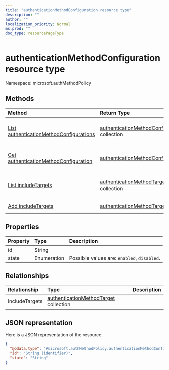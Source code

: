 ```yaml
---
title: "authenticationMethodConfiguration resource type"
description: ""
author: ""
localization_priority: Normal
ms.prod: ""
doc_type: resourcePageType
---
```


# authenticationMethodConfiguration resource type


Namespace: microsoft.authMethodPolicy



## Methods
|Method|Return Type|Description|
|:---|:---|:---|
|[List authenticationMethodConfigurations](../api/microsoft.authmethodpolicy-authenticationmethodconfiguration-list.md)|[authenticationMethodConfiguration](../resources/microsoft.authmethodpolicy-authenticationmethodconfiguration.md) collection|List properties and relationships of the [authenticationMethodConfiguration](../resources/authenticationmethodconfiguration.md) objects.|
|[Get authenticationMethodConfiguration](../api/microsoft.authmethodpolicy-authenticationmethodconfiguration-get.md)|[authenticationMethodConfiguration](../resources/microsoft.authmethodpolicy-authenticationmethodconfiguration.md)|Read properties and relationships of the [authenticationMethodConfiguration](../resources/microsoft.authmethodpolicy-authenticationmethodconfiguration.md) object.|
|[List includeTargets](../api/microsoft.authmethodpolicy-authenticationmethodconfiguration-list-includetargets.md)|[authenticationMethodTarget](../resources/microsoft.authmethodpolicy-authenticationmethodtarget.md) collection|Get the authenticationMethodTargets from the includeTargets navigation property.|
|[Add includeTargets](../api/microsoft.authmethodpolicy-authenticationmethodconfiguration-post-includetargets.md)|[authenticationMethodTarget](../resources/microsoft.authmethodpolicy-authenticationmethodtarget.md)|Add includeTargets by posting to the includeTargets collection.|

## Properties
|Property|Type|Description|
|:---|:---|:---|
|id|String||
|state|Enumeration| Possible values are: `enabled`, `disabled`.|

## Relationships
|Relationship|Type|Description|
|:---|:---|:---|
|includeTargets|[authenticationMethodTarget](../resources/microsoft.authmethodpolicy-authenticationmethodtarget.md) collection||

## JSON representation
Here is a JSON representation of the resource.
<!-- {
  "blockType": "resource",
  "keyProperty": "id",
  "@odata.type": "microsoft.authMethodPolicy.authenticationMethodConfiguration",
  "baseType": "",
  "openType": false
}
-->
``` json
{
  "@odata.type": "#microsoft.authMethodPolicy.authenticationMethodConfiguration",
  "id": "String (identifier)",
  "state": "String"
}
```

